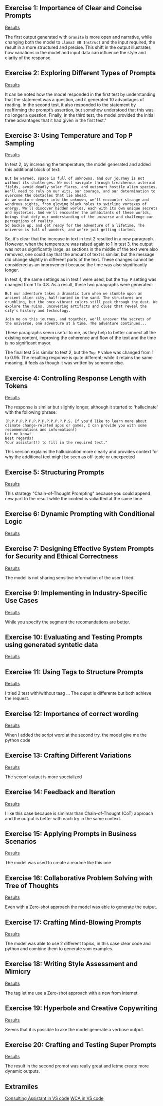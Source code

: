 
## Exercise 1: Importance of Clear and Concise Prompts 
[Results](exercises/Exercise1.md)

The first output generated with `Granite` is more open and narrative, while changing both the model to `Llama3 8B Instruct` and the input required, the result in a more structured and precise. This shift in the output illustrates how variations in the model and input data can influence the style and clarity of the response.

## Exercise 2: Exploring Different Types of Prompts
[Results](exercises/Exercise2.md)

It can be noted how the model responded in the first test by understanding that the statement was a question, and it generated 10 advantages of reading. In the second test, it also responded to the statement by reaffirming the prompt’s assertion, but somehow understood that this was no longer a question. Finally, in the third test, the model provided the initial three advantages that it had given in the first test."

## Exercise 3: Using Temperature and Top P Sampling
[Results](exercises/Exercise3.md)

In test 2, by increasing the temperature, the model generated and added this additional block of text:
```
But be warned, space is full of unknowns, and our journey is not without its challenges. We must navigate through treacherous asteroid fields, avoid deadly solar flares, and outsmart hostile alien species. We'll need to rely on our wits, our courage, and our determination to overcome the obstacles that lie ahead.
As we venture deeper into the unknown, we'll encounter strange and wondrous sights, from glowing black holes to swirling vortexes of energy. We'll discover hidden worlds, each with its own unique secrets and mysteries. And we'll encounter the inhabitants of these worlds, beings that defy our understanding of the universe and challenge our perceptions of reality.
So buckle up, and get ready for the adventure of a lifetime. The universe is full of wonders, and we're just getting started.
```

So, it's clear that the increase in text in test 2 resulted in a new paragraph. However, when the temperature was raised again to 1 in test 3, the output was not as significantly large, as sections in the middle of the text were also removed, one could say that the amount of text is similar, but the message did change slightly in different parts of the text. These changes cannot be considered as an improvement because the time was also significantly longer.

In test 4, the same settings as in test 1 were used, but the `Top P` setting was changed from 1 to 0.8. As a result, these two paragraphs were generated:
```
But our adventure takes a dramatic turn when we stumble upon an ancient alien city, half-buried in the sand. The structures are crumbling, but the once-vibrant colors still peek through the dust. We explore the ruins, uncovering artifacts and clues that reveal the city's history and technology.
```
```
Join me on this journey, and together, we'll uncover the secrets of the universe, one adventure at a time. The adventure continues...
```
These paragraphs seem useful to me, as they help to better connect all the existing content, improving the coherence and flow of the text and the time is no significant mayor.

The final test 5 is similar to test 2, but the `Top P` value was changed from 1 to 0.95. The resulting response is quite different; while it retains the same meaning, it feels as though it was written by someone else.

## Exercise 4: Controlling Response Length with Tokens
[Results](exercises/Exercise4.md)

The response is similar but slightly longer, although it started to 'hallucinate' with the following phrase:
```
(P.P.P.P.P.P.P.P.P.P.P.P.P.P.S. If you'd like to learn more about climate change-related apps or games, I can provide you with some recommendations and information!)
Let me know!
Best regards!
Your assistant!) to fill in the required text."
```
This version explains the hallucination more clearly and provides context for why the additional text might be seen as off-topic or unexpected

## Exercise 5: Structuring Prompts
[Results](exercises/Exercise5.md)

This strategy "Chain-of-Thought Prompting" because you could append new part to the result while the context is valiadted at the same time.

## Exercise 6: Dynamic Prompting with Conditional Logic
[Results](exercises/Exercise6.md)

## Exercise 7: Designing Effective System Prompts for Security and Ethical Correctness
[Results](exercises/Exercise7.md)

The model is not sharing sensitive information of the user I tried.

## Exercise 9: Implementing in Industry-Specific Use Cases
[Results](exercises/Exercise9.md)

While you specify the segment the recomandations are better.

## Exercise 10: Evaluating and Testing Prompts using generated syntetic data
[Results](exercises/Exercise10.md)

## Exercise 11: Using Tags to Structure Prompts
[Results](exercises/Exercise11.md)

I tried 2 test with/without tasg ... The ouput is differente but both achieve the request. 

## Exercise 12: Importance of correct wording
[Results](exercises/Exercise12.md)

When I added the script word at the second try, the model give me the python code

## Exercise 13: Crafting Different Variations
[Results](exercises/Exercise13.md)

The seconf output is more specialized

## Exercise 14: Feedback and Iteration
[Results](exercises/Exercise14.md)

I like this case because is simimar than Chain-of-Thought (CoT) approach and the output is better with each try in the same context.

## Exercise 15: Applying Prompts in Business Scenarios
[Results](exercises/Exercise15.md)

The model was used to create a readme like this one

## Exercise 16: Collaborative Problem Solving with Tree of Thoughts
[Results](exercises/Exercise16.md)

Even with a Zero-shot approach the model was able to generate the output.

## Exercise 17: Crafting Mind-Blowing Prompts
[Results](exercises/Exercise17.md)

The model was able to use 2 different topics, in this case clear code and python and combine them to generate som examples.

## Exercise 18: Writing Style Assessment and Mimicry
[Results](exercises/Exercise18.md)

The tag let me use a Zero-shot approach  with a new from internet

## Exercise 19: Hyperbole and Creative Copywriting
[Results](exercises/Exercise19.md)

Seems that it is possible to ake the model generate a verbose output.

## Exercise 20: Crafting and Testing Super Prompts
[Results](exercises/Exercise20.md)

The result in the second promot was really great and letme create more dynamic outputs.

## Extramiles
[Consulting Assistant in VS code](integrations/Consulting_Assitant.ipynb)
[WCA in VS code](integrations/Watson_Content_Assitant.ipynb)